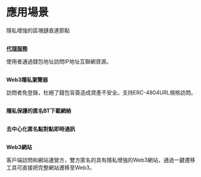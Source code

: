 # 應用場景

隱私增強的區塊鏈直連節點

<figure><img src="../../../../.gitbook/assets/image (7).png" alt=""><figcaption></figcaption></figure>

[**代理服務**](broken-reference)

使用者通過錢包地址訪問IP地址互聯網資源。

<figure><img src="../../../../.gitbook/assets/image (8).png" alt=""><figcaption></figcaption></figure>

**Web3隱私瀏覽器**

訪問者免登錄，杜絕了錢包盲簽造成資產不安全。支持ERC-4804URL規格訪問。

<figure><img src="../../../../.gitbook/assets/image (9).png" alt=""><figcaption></figcaption></figure>

**隱私保護的匿名BT下載網絡**

<figure><img src="../../../../.gitbook/assets/image (10).png" alt=""><figcaption></figcaption></figure>

**去中心化匿名點對點即時通訊**

<figure><img src="../../../../.gitbook/assets/image (11).png" alt=""><figcaption></figcaption></figure>

**Web3網站**

客戶端訪問和網站運營方，雙方匿名的具有隱私增強的Web3網站，通過一鍵遷移工具可直接把完整網站遷移至Web3。

<figure><img src="../../../../.gitbook/assets/image (12).png" alt=""><figcaption></figcaption></figure>
